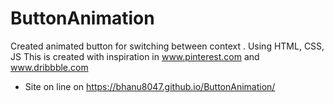 # ButtonAnimation
Created animated button for switching between context . Using HTML, CSS, JS
This is created with inspiration in www.pinterest.com and www.dribbble.com
* Site on line on https://bhanu8047.github.io/ButtonAnimation/
